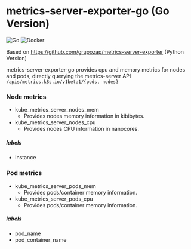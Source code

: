# metrics-server-exporter-go (Go Version)

![Go](https://github.com/nopp/metrics-server-exporter-go/workflows/Go/badge.svg)
![Docker](https://github.com/nopp/metrics-server-exporter-go/workflows/Docker/badge.svg)

Based on https://github.com/grupozap/metrics-server-exporter (Python Version)

metrics-server-exporter-go provides cpu and memory metrics for nodes and pods, directly querying the metrics-server API `/apis/metrics.k8s.io/v1beta1/{pods, nodes}`

### Node metrics

* kube_metrics_server_nodes_mem
	* Provides nodes memory information in kibibytes.
* kube_metrics_server_nodes_cpu
	* Provides nodes CPU information in nanocores.

##### labels

* instance

### Pod metrics

* kube_metrics_server_pods_mem
	* Provides pods/container memory information.
* kube_metrics_server_pods_cpu
	* Provides pods/container memory information.

##### labels

* pod_name
* pod_container_name
